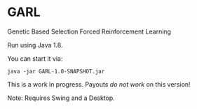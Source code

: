 # GARL
Genetic Based Selection Forced Reinforcement Learning

Run using Java 1.8.

You can start it via:
```
java -jar GARL-1.0-SNAPSHOT.jar
```

This is a work in progress. Payouts *do not work* on this version!

Note: Requires Swing and a Desktop.
